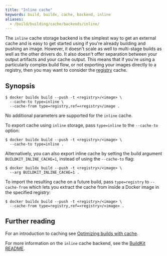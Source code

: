 ```yaml
---
title: "Inline cache"
keywords: build, buildx, cache, backend, inline
aliases:
  - /build/building/cache/backends/inline/
---
```


The `inline` cache storage backend is the simplest way to get an external cache
and is easy to get started using if you're already building and pushing an
image. However, it doesn't scale as well to multi-stage builds as well as the
other drivers do. It also doesn't offer separation between your output artifacts
and your cache output. This means that if you're using a particularly complex
build flow, or not exporting your images directly to a registry, then you may
want to consider the [registry](./registry.md) cache.

## Synopsis

```console
$ docker buildx build --push -t <registry>/<image> \
  --cache-to type=inline \
  --cache-from type=registry,ref=<registry>/image .
```

No additional parameters are supported for the `inline` cache.

To export cache using `inline` storage, pass `type=inline` to the `--cache-to`
option:

```console
$ docker buildx build --push -t <registry>/<image> \
  --cache-to type=inline .
```

Alternatively, you can also export inline cache by setting the build argument
`BUILDKIT_INLINE_CACHE=1`, instead of using the `--cache-to` flag:

```console
$ docker buildx build --push -t <registry>/<image> \
  --arg BUILDKIT_INLINE_CACHE=1 .
```

To import the resulting cache on a future build, pass `type=registry` to
`--cache-from` which lets you extract the cache from inside a Docker image in
the specified registry:

```console
$ docker buildx build --push -t <registry>/<image> \
  --cache-from type=registry,ref=<registry>/<image> .
```

## Further reading

For an introduction to caching see [Optimizing builds with cache](../index.md).

For more information on the `inline` cache backend, see the
[BuildKit README](https://github.com/moby/buildkit#inline-push-image-and-cache-together).

